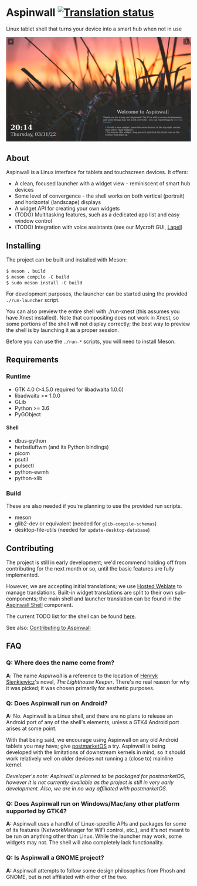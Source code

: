 # Aspinwall <a href="https://hosted.weblate.org/engage/aspinwall-ui/"><img src="https://hosted.weblate.org/widgets/aspinwall-ui/-/aspinwall-shell/svg-badge.svg" alt="Translation status" /></a>

Linux tablet shell that turns your device into a smart hub when not in use

![Launcher screenshot](docs/launcher-screenshot.png)

## About

Aspinwall is a Linux interface for tablets and touchscreen devices. It offers:

- A clean, focused launcher with a widget view - reminiscent of smart hub devices
- Some level of convergence - the shell works on both vertical (portrait) and horizontal (landscape) displays
- A widget API for creating your own widgets
- (TODO) Multitasking features, such as a dedicated app list and easy window control
- (TODO) Integration with voice assistants (see our Mycroft GUI, [Lapel](https://github.com/aspinwall-ui/lapel))

## Installing

The project can be built and installed with Meson:

```shell
$ meson . build
$ meson compile -C build
$ sudo meson install -C build
```

For development purposes, the launcher can be started using the provided `./run-launcher` script.

You can also preview the entire shell with ./run-xnest (this assumes you have Xnest installed). Note that compositing does not work in Xnest, so some portions of the shell will not display correctly; the best way to preview the shell is by launching it as a proper session.

Before you can use the `./run-*` scripts, you will need to install Meson.

## Requirements

### Runtime

- GTK 4.0 (>4.5.0 required for libadwaita 1.0.0)
- libadwaita >= 1.0.0
- GLib
- Python >= 3.6
- PyGObject

#### Shell

- dbus-python
- herbstluftwm (and its Python bindings)
- picom
- psutil
- pulsectl
- python-ewmh
- python-xlib

### Build

These are also needed if you're planning to use the provided run scripts.

- meson
- glib2-dev or equivalent (needed for `glib-compile-schemas`)
- desktop-file-utils (needed for `update-desktop-database`)

## Contributing

The project is still in early development; we'd recommend holding off from contributing for the next month or so, until the basic features are fully implemented.

However, we are accepting initial translations; we use [Hosted Weblate](https://hosted.weblate.org/projects/aspinwall-ui/) to manage translations. Built-in widget translations are split to their own sub-components; the main shell and launcher translation can be found in the [Aspinwall Shell](https://hosted.weblate.org/projects/aspinwall-ui/aspinwall-shell/) component.

The current TODO list for the shell can be found [here](https://github.com/aspinwall-ui/aspinwall/issues/1).

See also: [Contributing to Aspinwall](docs/contributing/contributing.md)

## FAQ

### **Q:** Where does the name come from?

**A**: The name *Aspinwall* is a reference to the location of [Henryk Sienkiewicz](https://en.wikipedia.org/wiki/Henryk_Sienkiewicz)'s novel, *The Lighthouse Keeper*. There's no real reason for why it was picked; it was chosen primarily for aesthetic purposes.

### **Q:** Does Aspinwall run on Android?

**A:** No. Aspinwall is a Linux shell, and there are no plans to release an Android port of any of the shell's elements, unless a GTK4 Android port arises at some point.

With that being said, we encourage using Aspinwall on any old Android tablets you may have; give [postmarketOS](https://postmarketos.org) a try. Aspinwall is being developed with the limitations of downstream kernels in mind, so it should work relatively well on older devices not running a (close to) mainline kernel.

*Developer's note: Aspinwall is planned to be packaged for postmarketOS, however it is not currently available as the project is still in very early development. Also, we are in no way affiliated with postmarketOS.*

### **Q:** Does Aspinwall run on Windows/Mac/any other platform supported by GTK4?

**A:** Aspinwall uses a handful of Linux-specific APIs and packages for some of its features (NetworkManager for WiFi control, etc.), and it's not meant to be run on anything other than Linux. While the launcher may work, some widgets may not. The shell will also completely lack functionality.

### **Q:** Is Aspinwall a GNOME project?

**A:** Aspinwall attempts to follow some design philosophies from Phosh and GNOME, but is not affiliated with either of the two.
